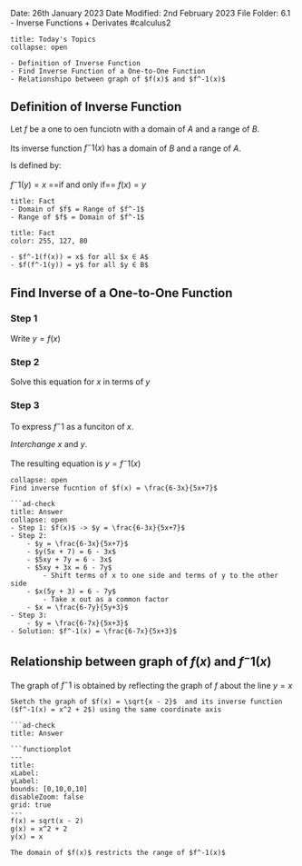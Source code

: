 Date: 26th January 2023
Date Modified: 2nd February 2023
File Folder: 6.1 - Inverse Functions + Derivates
#calculus2 

```ad-abstract
title: Today's Topics
collapse: open

- Definition of Inverse Function
- Find Inverse Function of a One-to-One Function
- Relationshipo between graph of $f(x)$ and $f^-1(x)$

```

## Definition of Inverse Function

Let $f$ be a one to oen funciotn with a domain of $A$ and a range of $B$.

Its inverse function $f^-1(x)$ has a domain of $B$ and a range of $A$.

Is defined by:

$f^-1(y) = x$ ==if and only if== $f(x) = y$

```ad-info
title: Fact
- Domain of $f$ = Range of $f^-1$
- Range of $f$ = Domain of $f^-1$
```

```ad-info
title: Fact
color: 255, 127, 80

- $f^-1(f(x)) = x$ for all $x ∈ A$
- $f(f^-1(y)) = y$ for all $y ∈ B$
```


## Find Inverse of a One-to-One Function

### Step 1

Write $y = f(x)$

### Step 2

Solve this equation for $x$ in terms of $y$

### Step 3

To express $f^-1$ as a funciton of $x$.

*Interchange* $x$ and $y$.

The resulting equation is $y = f^-1(x)$

```ad-question
collapse: open
Find inverse fucntion of $f(x) = \frac{6-3x}{5x+7}$

```ad-check
title: Answer
collapse: open
- Step 1: $f(x)$ -> $y = \frac{6-3x}{5x+7}$
- Step 2: 
	- $y = \frac{6-3x}{5x+7}$
	- $y(5x + 7) = 6 - 3x$
	- $5xy + 7y = 6 - 3x$ 
	- $5xy + 3x = 6 - 7y$
		- Shift terms of x to one side and terms of y to the other side
	- $x(5y + 3) = 6 - 7y$
		- Take x out as a common factor
	- $x = \frac{6-7y}{5y+3}$
- Step 3:
	- $y = \frac{6-7x}{5x+3}$
- Solution: $f^-1(x) = \frac{6-7x}{5x+3}$
```

## Relationship between graph of $f(x)$ and $f^-1(x)$

The graph of $f^-1$ is obtained by reflecting the graph of $f$ about the line $y=x$

```ad-question
Sketch the graph of $f(x) = \sqrt{x - 2}$  and its inverse function ($f^-1(x) = x^2 + 2$) using the same coordinate axis

```ad-check
title: Answer

```functionplot
---
title: 
xLabel: 
yLabel: 
bounds: [0,10,0,10]
disableZoom: false
grid: true
---
f(x) = sqrt(x - 2)
g(x) = x^2 + 2
y(x) = x

```


```ad-note
The domain of $f(x)$ restricts the range of $f^-1(x)$
```











